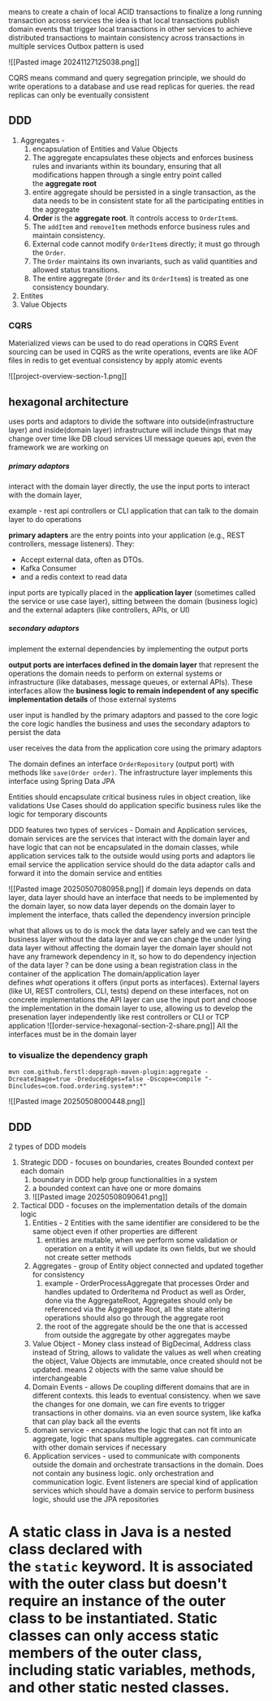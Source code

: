 means to create a chain of local ACID transactions to finalize a long running transaction across services 
the idea is that local transactions publish domain events that trigger local transactions in other services to achieve distributed transactions
to maintain consistency across transactions in multiple services Outbox pattern is used

![[Pasted image 20241127125038.png]]

CQRS means command and query segregation principle, we should do write operations to a database and use read replicas for queries. the read replicas can only be eventually consistent
## DDD
1. Aggregates - 
	1. encapsulation of Entities and Value Objects
	2. The aggregate encapsulates these objects and enforces business rules and invariants within its boundary, ensuring that all modifications happen through a single entry point called the **aggregate root**
	3. entire aggregate should be persisted in a single transaction, as the data needs to be in consistent state for all the participating entities in the aggregate
	4. **Order** is the **aggregate root**. It controls access to `OrderItem`s.
	5. The `addItem` and `removeItem` methods enforce business rules and maintain consistency.
	6. External code cannot modify `OrderItem`s directly; it must go through the `Order`.
	7. The `Order` maintains its own invariants, such as valid quantities and allowed status transitions.
	8. The entire aggregate (`Order` and its `OrderItem`s) is treated as one consistency boundary.
2. Entites
3. Value Objects
### CQRS
Materialized views can be used to do read operations in CQRS
Event sourcing can be used in CQRS as the write operations, events are like AOF files in redis to get eventual consistency by apply atomic events

![[project-overview-section-1.png]]

## hexagonal architecture
uses ports and adaptors to divide the software into outside(infrastructure layer) and inside(domain layer)
infrastructure will include things that may change over time like DB cloud services UI message queues api, even the framework we are working on
##### primary adaptors
interact with the domain layer directly, the use  the input ports to interact with the domain layer,

example - rest api controllers or CLI application that can talk to the domain layer to do operations

**primary adapters** are the entry points into your application (e.g., REST controllers, message listeners). They:
- Accept external data, often as DTOs.
- Kafka Consumer
- and a redis context to read data

input ports are typically placed in the **application layer** (sometimes called the service or use case layer), sitting between the domain (business logic) and the external adapters (like controllers, APIs, or UI)
##### secondary adaptors
implement the external dependencies by implementing the output ports

**output ports are interfaces defined in the domain layer** that represent the operations the domain needs to perform on external systems or infrastructure (like databases, message queues, or external APIs). These interfaces allow the **business logic to remain independent of any specific implementation details** of those external systems

user input is handled by the primary adaptors and passed to the core logic
the core logic handles the business and uses the secondary adaptors  to persist the data 

user receives the data from the application core using the primary adaptors

The domain defines an interface `OrderRepository` (output port) with methods like `save(Order order)`. The infrastructure layer implements this interface using Spring Data JPA

Entities should encapsulate critical business rules in object creation, like validations
Use Cases should do application specific business rules like the logic for temporary discounts

DDD features two types of services - Domain and Application services, domain services are the services that interact with the domain layer and have logic that can not be encapsulated in the domain classes, while application services talk to the outside would using ports and adaptors lie email service
the application service should do the data adaptor calls and forward it into the domain service and entities

![[Pasted image 20250507080958.png]]
if domain leys depends on data layer, data layer should have an interface that needs to be implemented by the domain layer, so now data layer depends on the domain layer to implement the interface, thats called the dependency inversion principle

what that allows us to do is mock the data layer safely and we can test the business layer without the data layer
and we can change the under lying data layer without affecting the domain layer
the domain layer should not have any framework dependency in it, so how to do dependency injection of the data layer ? 
can be done using a bean registration class in the container of the application 
The domain/application layer defines _what_ operations it offers (input ports as interfaces). External layers (like UI, REST controllers, CLI, tests) depend on these interfaces, not on concrete implementations
the API layer can use the input port and choose the implementation in the domain layer to use, allowing us to develop the presenation layer independently like rest controllers or CLI or TCP application
![[order-service-hexagonal-section-2-share.png]]
All the interfaces must be in the domain layer 

### to visualize the dependency graph  
```shell  
mvn com.github.ferstl:depgraph-maven-plugin:aggregate -DcreateImage=true -DreduceEdges=false -Dscope=compile "-Dincludes=com.food.ordering.system*:*"  
```

![[Pasted image 20250508000448.png]]
## DDD
2 types of DDD models
1. Strategic DDD - focuses on boundaries, creates Bounded context per each domain
	1. boundary in DDD help group functionalities in a system
	2. a bounded context can have one or more domains 
	3. ![[Pasted image 20250508090641.png]]
2. Tactical DDD - focuses on the implementation details of the domain logic
	1. Entities - 2 Entities with the same identifier are considered to be the same object even if other properties are different
		1. entities are mutable, when we perform some validation or operation on a entity it will update its own fields, but we should not create setter methods 
	2. Aggregates - group of Entity object connected and updated together for consistency
		1. example - OrderProcessAggregate that processes Order and handles updated to OrderItema nd Product as well as Order, done via the AggregateRoot, Aggregates should only be referenced via the Aggregate Root, all the state altering operations should also go through the aggregate root
		2. the root of the aggregate should be the one that is accessed from outside the aggregate by other aggregates maybe
	3. Value Object - Money class instead of BigDecimal, Address class instead of String, allows to validate the values as well when creating the object, Value Objects are immutable, once created should not be updated. means 2 objects with the same value should be interchangeable
	4. Domain Events - allows De coupling different domains that are in different contexts. this leads to eventual consistency. when we save the changes for one domain, we can fire events to trigger transactions in other domains. via an even source system, like kafka that can play back all the events
	5. domain service - encapsulates the logic that can not fit into an aggregate, logic that spans multiple aggregates. can communicate with other domain services if necessary
	6. Application services - used to communicate with components outside the domain and orchestrate transactions in the domain. Does not contain any business logic. only orchestration and communication logic. Event listeners are special kind of application services which should have a domain service to perform business logic, should use the JPA repositories 

# A static class in Java is a nested class declared with the `static` keyword. It is associated with the outer class but doesn't require an instance of the outer class to be instantiated. Static classes can only access static members of the outer class, including static variables, methods, and other static nested classes.